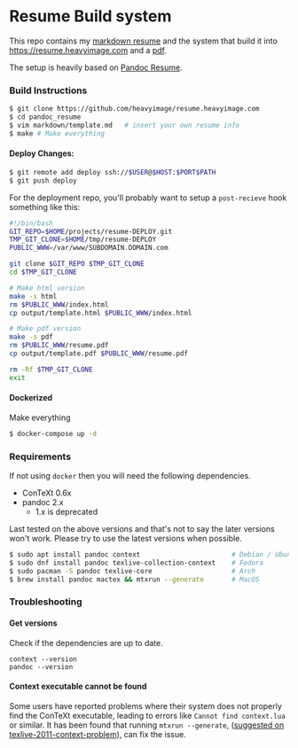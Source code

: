 Resume Build system
===================

This repo contains my [markdown resume](https://github.com/heavyimage/resume.heavyimage.com/blob/master/markdown/template.md) and the system that build it into <https://resume.heavyimage.com> and a [pdf](https://resume.heavyimage.com/resume.pdf).

The setup is heavily based on [Pandoc Resume](https://github.com/mszep/pandoc_resume).

### Build Instructions

```bash
$ git clone https://github.com/heavyimage/resume.heavyimage.com
$ cd pandoc_resume
$ vim markdown/template.md   # insert your own resume info
$ make # Make everything
```

#### Deploy Changes:

```bash
$ git remote add deploy ssh://$USER@$HOST:$PORT$PATH
$ git push deploy
```

For the deployment repo, you'll probably want to setup a `post-recieve` hook something like this:

```bash
#!/bin/bash
GIT_REPO=$HOME/projects/resume-DEPLOY.git
TMP_GIT_CLONE=$HOME/tmp/resume-DEPLOY
PUBLIC_WWW=/var/www/SUBDOMAIN.DOMAIN.com

git clone $GIT_REPO $TMP_GIT_CLONE
cd $TMP_GIT_CLONE

# Make html version
make -s html
rm $PUBLIC_WWW/index.html
cp output/template.html $PUBLIC_WWW/index.html

# Make pdf version
make -s pdf
rm $PUBLIC_WWW/resume.pdf
cp output/template.pdf $PUBLIC_WWW/resume.pdf

rm -Rf $TMP_GIT_CLONE
exit
```

#### Dockerized

Make everything

```bash
$ docker-compose up -d
```

### Requirements

If not using `docker` then you will need the following dependencies.

* ConTeXt 0.6x
* pandoc 2.x
    * 1.x is deprecated

Last tested on the above versions and that's not to say the later versions won't work. Please try to use the latest versions when possible.

```bash
$ sudo apt install pandoc context                       # Debian / Ubuntu
$ sudo dnf install pandoc texlive-collection-context    # Fedora
$ sudo pacman -S pandoc texlive-core                    # Arch
$ brew install pandoc mactex && mtxrun --generate       # MacOS
```

### Troubleshooting

#### Get versions

Check if the dependencies are up to date.

```
context --version
pandoc --version
```

#### Context executable cannot be found
Some users have reported problems where their system does not properly find the ConTeXt
executable, leading to errors like `Cannot find context.lua` or similar. It has been found
that running `mtxrun --generate`, ([suggested on texlive-2011-context-problem](
https://tex.stackexchange.com/questions/53892/texlive-2011-context-problem)), can fix the
issue.
